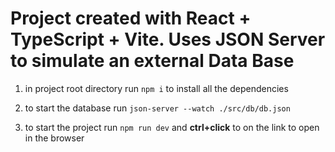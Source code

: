 # Project created with React + TypeScript + Vite. Uses JSON Server to simulate an external Data Base

1. in project root directory run `npm i` to install all the dependencies

2. to start the database run `json-server --watch ./src/db/db.json`

3. to start the project run `npm run dev` and **ctrl+click** to on the link to open in the browser
